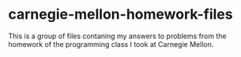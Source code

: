 # carnegie-mellon-homework-files
This is a group of files contaning my answers to problems from the homework of the programming class I took at Carnegie Mellon. 
